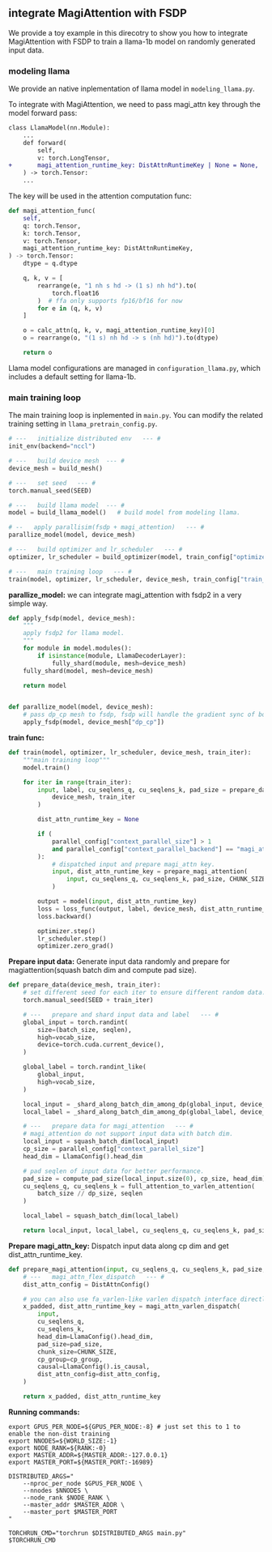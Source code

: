## integrate MagiAttention with FSDP

We provide a toy example in this direcotry to show you how to integrate MagiAttention with FSDP to train a llama-1b model on randomly generated input data.

### modeling llama
We provide an native inplementation of llama model in `modeling_llama.py`.

To integrate with MagiAttention, we need to pass magi_attn key through the model forward pass:
```diff
class LlamaModel(nn.Module):
    ...
    def forward(
        self,
        v: torch.LongTensor,
+       magi_attention_runtime_key: DistAttnRuntimeKey | None = None,
    ) -> torch.Tensor:
    ...
```
The key will be used in the attention computation func:
```python
def magi_attention_func(
    self,
    q: torch.Tensor,
    k: torch.Tensor,
    v: torch.Tensor,
    magi_attention_runtime_key: DistAttnRuntimeKey,
) -> torch.Tensor:
    dtype = q.dtype

    q, k, v = [
        rearrange(e, "1 nh s hd -> (1 s) nh hd").to(
            torch.float16
        )  # ffa only supports fp16/bf16 for now
        for e in (q, k, v)
    ]

    o = calc_attn(q, k, v, magi_attention_runtime_key)[0]
    o = rearrange(o, "(1 s) nh hd -> s (nh hd)").to(dtype)

    return o
```

Llama model configurations are managed in `configuration_llama.py`, which includes a default setting for llama-1b.

### main training loop
The main training loop is inplemented in `main.py`. You can modify the related training setting in `llama_pretrain_config.py`.

```python
# ---   initialize distributed env   --- #
init_env(backend="nccl")

# ---   build device mesh  --- #
device_mesh = build_mesh()

# ---   set seed   --- #
torch.manual_seed(SEED)

# ---   build llama model  --- #
model = build_llama_model()   # build model from modeling llama.

# --   apply parallisim(fsdp + magi_attention)   --- #
parallize_model(model, device_mesh)

# ---   build optimizer and lr_scheduler   --- #
optimizer, lr_scheduler = build_optimizer(model, train_config["optimizer_config"])

# ---   main training loop   --- #
train(model, optimizer, lr_scheduler, device_mesh, train_config["train_iters"])
```


**parallize_model:** we can integrate magi_attention with fsdp2 in a very simple way.
```python
def apply_fsdp(model, device_mesh):
    """
    apply fsdp2 for llama model.
    """
    for module in model.modules():
        if isinstance(module, LlamaDecoderLayer):
            fully_shard(module, mesh=device_mesh)
    fully_shard(model, mesh=device_mesh)

    return model


def parallize_model(model, device_mesh):
    # pass dp_cp mesh to fsdp, fsdp will handle the gradient sync of both dp and cp.
    apply_fsdp(model, device_mesh["dp_cp"])
```


**train func:**
```python
def train(model, optimizer, lr_scheduler, device_mesh, train_iter):
    """main training loop"""
    model.train()

    for iter in range(train_iter):
        input, label, cu_seqlens_q, cu_seqlens_k, pad_size = prepare_data(
            device_mesh, train_iter
        )

        dist_attn_runtime_key = None

        if (
            parallel_config["context_parallel_size"] > 1
            and parallel_config["context_parallel_backend"] == "magi_attention"
        ):
            # dispatched input and prepare magi_attn key.
            input, dist_attn_runtime_key = prepare_magi_attention(
                input, cu_seqlens_q, cu_seqlens_k, pad_size, CHUNK_SIZE, device_mesh.get_group("cp")
            )

        output = model(input, dist_attn_runtime_key)
        loss = loss_func(output, label, device_mesh, dist_attn_runtime_key)
        loss.backward()

        optimizer.step()
        lr_scheduler.step()
        optimizer.zero_grad()
```

**Prepare input data:** Generate input data randomly and prepare for magiattention(squash batch dim and compute pad size).
```python
def prepare_data(device_mesh, train_iter):
    # set different seed for each iter to ensure different random data.
    torch.manual_seed(SEED + train_iter)

    # ---   prepare and shard input data and label   --- #
    global_input = torch.randint(
        size=(batch_size, seqlen),
        high=vocab_size,
        device=torch.cuda.current_device(),
    )

    global_label = torch.randint_like(
        global_input,
        high=vocab_size,
    )

    local_input = _shard_along_batch_dim_among_dp(global_input, device_mesh)
    local_label = _shard_along_batch_dim_among_dp(global_label, device_mesh)

    # ---   prepare data for magi_attention   --- #
    # magi_attention do not support input data with batch dim.
    local_input = squash_batch_dim(local_input)
    cp_size = parallel_config["context_parallel_size"]
    head_dim = LlamaConfig().head_dim

    # pad seqlen of input data for better performance.
    pad_size = compute_pad_size(local_input.size(0), cp_size, head_dim), CHUNK_SIZE
    cu_seqlens_q, cu_seqlens_k = full_attention_to_varlen_attention(
        batch_size // dp_size, seqlen
    )

    local_label = squash_batch_dim(local_label)

    return local_input, local_label, cu_seqlens_q, cu_seqlens_k, pad_size
```

**Prepare magi_attn_key:** Dispatch input data along cp dim and get dist_attn_runtime_key.
```python
def prepare_magi_attention(input, cu_seqlens_q, cu_seqlens_k, pad_size, cp_group):
    # ---   magi_attn_flex_dispatch   --- #
    dist_attn_config = DistAttnConfig()

    # you can also use fa_varlen-like varlen dispatch interface directly
    x_padded, dist_attn_runtime_key = magi_attn_varlen_dispatch(
        input,
        cu_seqlens_q,
        cu_seqlens_k,
        head_dim=LlamaConfig().head_dim,
        pad_size=pad_size,
        chunk_size=CHUNK_SIZE,
        cp_group=cp_group,
        causal=LlamaConfig().is_causal,
        dist_attn_config=dist_attn_config,
    )

    return x_padded, dist_attn_runtime_key
```

**Running commands:**
```shell
export GPUS_PER_NODE=${GPUS_PER_NODE:-8} # just set this to 1 to enable the non-dist training
export NNODES=${WORLD_SIZE:-1}
export NODE_RANK=${RANK:-0}
export MASTER_ADDR=${MASTER_ADDR:-127.0.0.1}
export MASTER_PORT=${MASTER_PORT:-16989}

DISTRIBUTED_ARGS="
    --nproc_per_node $GPUS_PER_NODE \
    --nnodes $NNODES \
    --node_rank $NODE_RANK \
    --master_addr $MASTER_ADDR \
    --master_port $MASTER_PORT
"

TORCHRUN_CMD="torchrun $DISTRIBUTED_ARGS main.py"
$TORCHRUN_CMD
```
